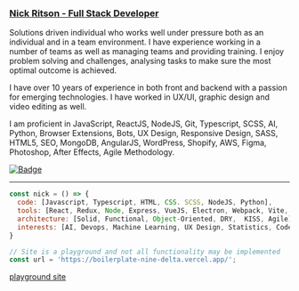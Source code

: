 ### <u>Nick Ritson - Full Stack Developer</u>


Solutions driven individual who works well under pressure both as an individual and in a team environment. I have experience working in a number of teams as well as managing teams and providing training. I enjoy problem solving and challenges, analysing tasks to make sure the most optimal outcome is achieved. 


I have over 10 years of experience in both front and backend with a passion for emerging technologies.
I have worked in UX/UI, graphic design and video editing as well.


I am proficient in JavaScript, ReactJS, NodeJS, Git, Typescript, SCSS, AI, Python, Browser Extensions, Bots, UX Design, Responsive Design, SASS, HTML5, SEO, MongoDB, AngularJS, WordPress, Shopify, AWS, Figma, Photoshop, After Effects, Agile Methodology.


[![Badge](https://img.shields.io/badge/LinkedIn-0077B5?style=for-the-badge&logo=linkedin&logoColor=white)](https://www.linkedin.com/in/nicholasritson/)
<hr />

```javascript
const nick = () => {
  code: [Javascript, Typescript, HTML, CSS. SCSS, NodeJS, Python],
  tools: [React, Redux, Node, Express, VueJS, Electron, Webpack, Vite, Mocha, Chai, Jest, Git, CI/CD],
  architecture: [Solid, Functional, Object-Oriented, DRY,  KISS, Agile],
  interests: [AI, Devops, Machine Learning, UX Design, Statistics, Code Challenges],
}

// Site is a playground and not all functionality may be implemented
const url = 'https://boilerplate-nine-delta.vercel.app/';
```

[playground site](https://boilerplate-nine-delta.vercel.app/)
